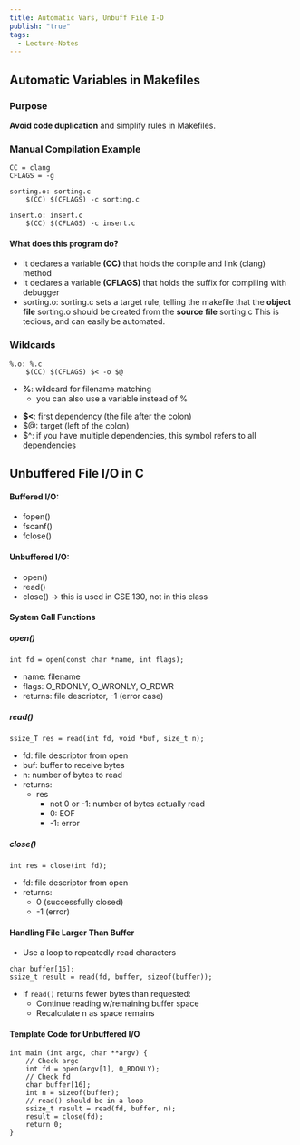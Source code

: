 ```yaml
---
title: Automatic Vars, Unbuff File I-O
publish: "true"
tags:
  - Lecture-Notes
---
```

## Automatic Variables in Makefiles

### Purpose
**Avoid code duplication** and simplify rules in Makefiles.

### Manual Compilation Example
```make
CC = clang
CFLAGS = -g

sorting.o: sorting.c
    $(CC) $(CFLAGS) -c sorting.c

insert.o: insert.c
    $(CC) $(CFLAGS) -c insert.c
```
#### What does this program do?
* It declares a variable **(CC)** that holds the compile and link (clang) method
* It declares a variable **(CFLAGS)** that holds the suffix for compiling with debugger
* sorting.o: sorting.c sets a target rule, telling the makefile that the **object file** sorting.o should be created from the **source file** sorting.c
This is tedious, and can easily be automated. 

### Wildcards
```
%.o: %.c
	$(CC) $(CFLAGS) $< -o $@
```
* **%**: wildcard for filename matching
	* you can also use a variable instead of % 
- **$<**: first dependency (the file after the colon)
- $@: target (left of the colon)
- $^: if you have multiple dependencies, this symbol refers to all dependencies

## Unbuffered File I/O in C

#### Buffered I/O:
* fopen()
* fscanf()
* fclose()
#### Unbuffered I/O:
* open()
* read()
* close() -> this is used in CSE 130, not in this class

#### System Call Functions

##### open()
```
int fd = open(const char *name, int flags);
```
- name: filename
- flags: O_RDONLY, O_WRONLY, O_RDWR
- returns: file descriptor, -1 (error case)

##### read()
```
ssize_T res = read(int fd, void *buf, size_t n);
```
- fd: file descriptor from open
- buf: buffer to receive bytes
- n: number of bytes to read
- returns:
	- res
		- not 0 or -1: number of bytes actually read
		- 0: EOF
		- -1: error
##### close()
```
int res = close(int fd);
```
- fd: file descriptor from open
- returns: 
	- 0 (successfully closed)
	- -1 (error)
#### Handling File Larger Than Buffer
- Use a loop to repeatedly read characters
```
char buffer[16];
ssize_t result = read(fd, buffer, sizeof(buffer));
```
- If `read()` returns fewer bytes than requested:
	- Continue reading w/remaining buffer space
	- Recalculate n as space remains
#### Template Code for Unbuffered I/O
```
int main (int argc, char **argv) {
    // Check argc
    int fd = open(argv[1], O_RDONLY);
    // Check fd
    char buffer[16];
    int n = sizeof(buffer);
    // read() should be in a loop
    ssize_t result = read(fd, buffer, n);
    result = close(fd);
    return 0;
}
```
